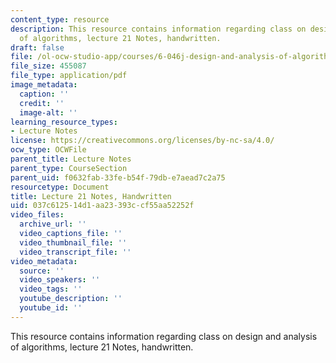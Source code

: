 ```yaml
---
content_type: resource
description: This resource contains information regarding class on design and analysis
  of algorithms, lecture 21 Notes, handwritten.
draft: false
file: /ol-ocw-studio-app/courses/6-046j-design-and-analysis-of-algorithms-spring-2015/037c612514d1aa23393ccf55aa52252f_MIT6_046JS15_writtenlec21.pdf
file_size: 455087
file_type: application/pdf
image_metadata:
  caption: ''
  credit: ''
  image-alt: ''
learning_resource_types:
- Lecture Notes
license: https://creativecommons.org/licenses/by-nc-sa/4.0/
ocw_type: OCWFile
parent_title: Lecture Notes
parent_type: CourseSection
parent_uid: f0632fab-33fe-b54f-79db-e7aead7c2a75
resourcetype: Document
title: Lecture 21 Notes, Handwritten
uid: 037c6125-14d1-aa23-393c-cf55aa52252f
video_files:
  archive_url: ''
  video_captions_file: ''
  video_thumbnail_file: ''
  video_transcript_file: ''
video_metadata:
  source: ''
  video_speakers: ''
  video_tags: ''
  youtube_description: ''
  youtube_id: ''
---
```

This resource contains information regarding class on design and analysis of algorithms, lecture 21 Notes, handwritten.